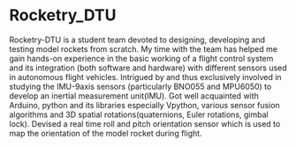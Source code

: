 # Rocketry_DTU
Rocketry-DTU is a student team devoted to designing, developing and testing model rockets from scratch. My time with the team has helped me gain hands-on experience in the 
basic working of a flight control system and its integration (both software and hardware) with different sensors used in autonomous flight vehicles.
Intrigued by and thus exclusively involved in studying the IMU-9axis sensors (particularly BNO055 and MPU6050) to develop an inertial measurement unit(IMU). Got well 
acquainted with Arduino, python and its libraries especially Vpython, various sensor fusion algorithms and 3D spatial rotations(quaternions, Euler rotations, gimbal lock).
Devised a real time roll and pitch orientation sensor which is used to map the orientation of the model rocket during flight.

